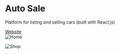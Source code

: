 # Auto Sale
Platform for listing and selling cars (built with React.js)

[Website](https://someautosale.netlify.app/)
<br />
![Home](https://user-images.githubusercontent.com/103978864/213964027-f0a660ff-2f7f-46e7-ac9f-182662babf70.png)
  
   
![Shop](https://user-images.githubusercontent.com/103978864/213964039-160261eb-e5fb-4635-9f82-88a01dfa597f.png)

